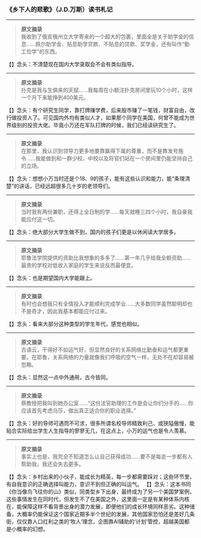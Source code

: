 ### 《乡下人的悲歌》（J.D.万斯）读书札记

---

> **原文摘录**  
> 我收到了俄亥俄州立大学寄来的一个超大的包裹，里面全是关于助学金的信息……佩尔助学金、贴息助学贷款、不贴息的贷款、奖学金，还有叫作“勤工俭学”的东西。

【】念头：不清楚现在国内大学录取会不会有类似指导。

---

> **原文摘录**  
> 扑克是我与生俱来的天赋……我每周在小额注扑克房间里玩10个小时，这样一个月下来能挣到400美元。

【】念头：有个研究生同学，靠打牌赚学费，后来股市赚了一笔钱，财富自由，改行做投资人了。可见国内外均有类似人才，如果那个同学在美国，何曾不能成为世界级别的投资大佬。毕竟小万还在军队打牌的时候，我们已经读研究生了。

---

> **原文摘录**  
> 在那里，我认识到领导力更多地要靠赢得下属的尊重，而不是靠发号施令……我能做到和一群少校、中校以及将官们站在一个房间里仍能坚持自己的立场。

【】念头：想想小万当时还是个18、9的孩子，能有这些认识和能力，能“条理清楚”的讲话，已经远超很多几十岁的老领导们。

---

> **原文摘录**  
> 当时我有两份兼职，还得上全日制的学……每天就睡三四个小时，我自豪我能应付这一切。

【】念头：绝大部分大学生做不到，国内的孩子们更是以休闲读大学居多。

---

> **原文摘录**  
> 耶鲁法学院提供的资助比我想象的多多了……第一年几乎给我全额资助……最贵的学校对低收入家庭的学生来说反而最便宜。

【】念头：也是期望国内大学能跟上。

---

> **原文摘录**  
> 有时也会想我只有全情投入才能顺利完成学业……大多数同学虽然聪明却也不是奇才，因此我基本都能应付过来。

【】念头：看来大部分这种类型的学生年代，感觉也相似。

---

> **原文摘录**  
> 古语云，干得好不如运气好，但显然良好的关系网络比勤奋和运气都更重要。在耶鲁，关系网络的力量就像我们呼吸的空气一样，无处不在却容易被忽略。

【】念头：显然这一点中外通用，古今皆同。

---

> **原文摘录**  
> 蔡教授把我叫到她办公室……“这份法官助理的工作是会让你们分手的……你应该首先考虑乌莎，做出真正适合你的职业选择。”

【】念头：好的导师可遇而不可求，很多所谓名校导师精致利己、或狭隘傲慢，能贴合实际给出学生人生指导的寥寥无几，在这点上，小万的运气也是令人羡慕。

---

> **原文摘录**  
> 事实上也是，我完全不知道怎么让自己获得成功……要不是每走一步都有人帮助我，我还会失去更多。

【】念头：乡村出来的小伙子，能成长为精英，每一步都需要踩对；这些环节里，有自我意识的正确选择叫能力，意识不到但正确的叫运气。
【】念头：这本书同《你当像鸟飞往你的山》类似，同类型乡下出身，最终成为了另一个美国梦案例，这些事情发生在同时代，但发生不了在美国之外，这里面一定是有某种体系内核在，能保障这样不看背景出身的潜力发展，即便他们的成长环境同样恶劣。这种储备，大概率仍能保证这个国家近期多半个世纪的发展，其他国家恐怕还是差好几条街，仅仅靠人口红利之类的‘牧人’理念，企图靠AI辅助的‘计划’管控，超越美国都是小概率的幻想。